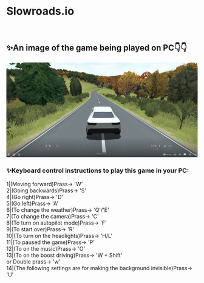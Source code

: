 # Slowroads.io
<br>
<h2>✨An image of the game being played on PC👇👇</h2>
<img src="ss.png" alt="slowroads.io" width="850">
<h3>
✨Keyboard control instructions to play this game in your PC:
</h3>
<p>
1|(Moving forward)Prass-> 'W'
<br>
2|(Going backwards)Prass-> 'S'
<br>
4|(Go right)Prass-> 'D'
<br>
5|(Go left)Prass-> 'A'
<br>
6|(To change the weather)Prass-> 'Q'/'E'
<br>
7|(To change the camera)Prass-> 'C'
<br>
8|(To turn on autopilot mode)Prass-> 'F'
<br>
9|(To start over)Prass-> 'R'
<br>
10|(To turn on the headlights)Prass-> 'H/L'
<br>
11|(To paused the game)Prass-> 'P'
<br>
12|(To on the music)Prass-> 'O'
<br>
13|(To on the boost driving)Prass-> 'W + Shift' 
<br>
or Double prass-> 'w'
<br>
14|(The following settings are for making the background invisible)Prass-> 'U'
</p>